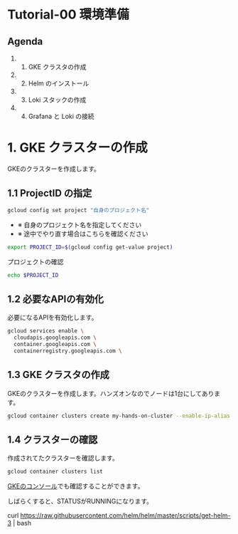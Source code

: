 # Tutorial-00 環境準備

## Agenda

1. 1. GKE クラスタの作成
1. 2. Helm のインストール
1. 3. Loki スタックの作成
1. 4. Grafana と Loki の接続

# 1. GKE クラスターの作成

GKEのクラスターを作成します。

## 1.1 ProjectID の指定

```bash
gcloud config set project "自身のプロジェクト名"
```

- ※ 自身のプロジェクト名を指定してください
- ※ 途中でやり直す場合はこちらを確認ください

```bash
export PROJECT_ID=$(gcloud config get-value project)
```

プロジェクトの確認

```bash
echo $PROJECT_ID
```

## 1.2 必要なAPIの有効化

必要になるAPIを有効化します。

```bash
gcloud services enable \
  cloudapis.googleapis.com \
  container.googleapis.com \
  containerregistry.googleapis.com \
```

## 1.3 GKE クラスタの作成

GKEのクラスターを作成します。ハンズオンなのでノードは1台にしてあります。

```bash
gcloud container clusters create my-hands-on-cluster --enable-ip-alias --num-nodes=1 --zone=asia-east1-b --async
```

## 1.4 クラスターの確認

作成されてたクラスターを確認します。

```bash
gcloud container clusters list
```

[GKEのコンソール](https://console.cloud.google.com/kubernetes/list)でも確認することができます。

しばらくすると、STATUSがRUNNINGになります。



curl https://raw.githubusercontent.com/helm/helm/master/scripts/get-helm-3 | bash